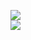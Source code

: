 [![](https://img.shields.io/badge/Made%20With-Github%20Spray-lightgrey.svg?style=for-the-badge&logo=github)](https://github.com/Annihil/github-spray#23546)  
[![](https://i.imgur.com/2DrTn0Z.gif)](https://github.com/Annihil/github-spray)